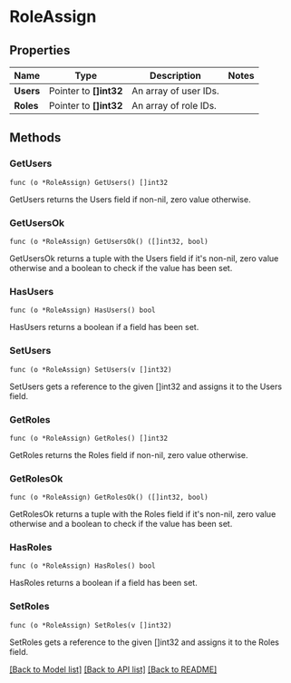 # RoleAssign

## Properties

Name | Type | Description | Notes
------------ | ------------- | ------------- | -------------
**Users** | Pointer to **[]int32** | An array of user IDs. | 
**Roles** | Pointer to **[]int32** | An array of role IDs. | 

## Methods

### GetUsers

`func (o *RoleAssign) GetUsers() []int32`

GetUsers returns the Users field if non-nil, zero value otherwise.

### GetUsersOk

`func (o *RoleAssign) GetUsersOk() ([]int32, bool)`

GetUsersOk returns a tuple with the Users field if it's non-nil, zero value otherwise
and a boolean to check if the value has been set.

### HasUsers

`func (o *RoleAssign) HasUsers() bool`

HasUsers returns a boolean if a field has been set.

### SetUsers

`func (o *RoleAssign) SetUsers(v []int32)`

SetUsers gets a reference to the given []int32 and assigns it to the Users field.

### GetRoles

`func (o *RoleAssign) GetRoles() []int32`

GetRoles returns the Roles field if non-nil, zero value otherwise.

### GetRolesOk

`func (o *RoleAssign) GetRolesOk() ([]int32, bool)`

GetRolesOk returns a tuple with the Roles field if it's non-nil, zero value otherwise
and a boolean to check if the value has been set.

### HasRoles

`func (o *RoleAssign) HasRoles() bool`

HasRoles returns a boolean if a field has been set.

### SetRoles

`func (o *RoleAssign) SetRoles(v []int32)`

SetRoles gets a reference to the given []int32 and assigns it to the Roles field.


[[Back to Model list]](../README.md#documentation-for-models) [[Back to API list]](../README.md#documentation-for-api-endpoints) [[Back to README]](../README.md)


